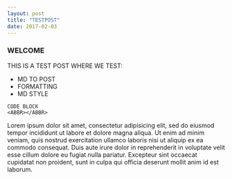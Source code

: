 ```yaml
---
layout: post
title: "TESTPOST"
date: 2017-02-03
---
```


### WELCOME 

THIS IS A TEST POST WHERE WE TEST:
- MD TO POST
- FORMATTING
- MD STYLE

```
CODE BLOCK
<ABBR></ABBR>
```

Lorem ipsum dolor sit amet, consectetur adipisicing elit, sed do eiusmod
tempor incididunt ut labore et dolore magna aliqua. Ut enim ad minim veniam,
quis nostrud exercitation ullamco laboris nisi ut aliquip ex ea commodo
consequat. Duis aute irure dolor in reprehenderit in voluptate velit esse
cillum dolore eu fugiat nulla pariatur. Excepteur sint occaecat cupidatat non
proident, sunt in culpa qui officia deserunt mollit anim id est laborum.